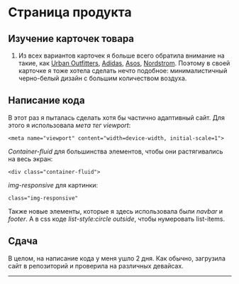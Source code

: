 Страница продукта
=================

Изучение карточек товара
------------------------
1. Из всех вариантов карточек я больше всего обратила внимание на такие, как [Urban Outfitters](https://www.urbanoutfitters.com/shop/phoenix-metal-round-sunglasses?category=women-accessories&color=050&type=REGULAR), [Adidas](https://www.adidas.com/us/pharrell-williams-solarhu-nmd-shoes/BB9528.html), [Asos](https://www.asos.com/ru/asos-design/pozolochennye-serebryanye-sergi-s-podveskoj-asos-design/prd/11622327?clr=zolotoj&SearchQuery=&cid=4175&gridcolumn=2&gridrow=2&gridsize=4&pge=1&pgesize=72&totalstyles=1721), [Nordstrom](https://shop.nordstrom.com/s/chloe-small-nile-bracelet-leather-crossbody-bag/4562911?origin=category-personalizedsort&breadcrumb=Home%2FBrands%2FChlo%C3%A9%2FAll%20Chlo%C3%A9&color=cloudy%20blue). Поэтому в своей карточке я тоже хотела сделать нечто подобное: минималистичный черно-белый дизайн с большим количеством воздуха.

Написание кода
--------------
В этот раз я пыталась сделать хотя бы частично адаптивный сайт. Для этого я использовала *мета тег viewport*:
>
>
    <meta name="viewport" content="width=device-width, initial-scale=1">
>

*Container-fluid* для большинства элементов, чтобы они растягивались на весь экран:
>
>
    <div class="container-fluid">
>

*img-responsive* для картинки:
>
>
    class="img-responsive"
>

Также новые элементы, которые я здесь использовала были *navbar* и *footer*. А в css коде *list-style:circle outside*, чтобы нумеровать list-items.

Сдача
-----
В целом, на написание кода у меня ушло 2 дня. Как обычно, загрузила сайт в репозиторий и проверила на различных девайсах.

--------
